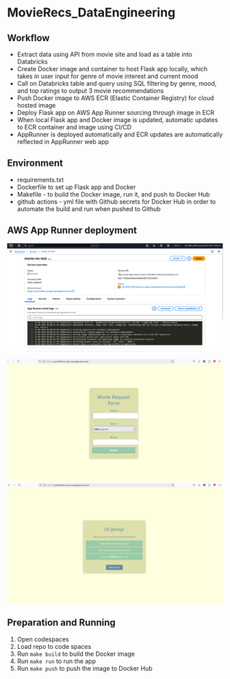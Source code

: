 # MovieRecs_DataEngineering


## Workflow
* Extract data using API from movie site and load as a table into Databricks
* Create Docker image and container to host Flask app locally, which takes in user input for genre of movie interest and current mood
* Call on Databricks table and query using SQL filtering by genre, mood, and top ratings to output 3 movie recommendations 
* Push Docker image to AWS ECR (Elastic Container Registry) for cloud hosted image
* Deploy Flask app on AWS App Runner sourcing through image in ECR
* When local Flask app and Docker image is updated, automatic updates to ECR container and image using CI/CD 
* AppRunner is deployed automatically and ECR updates are automatically reflected in AppRunner web app


## Environment
* requirements.txt 
* Dockerfile to set up Flask app and Docker 
* Makefile - to build the Docker image, run it, and push to Docker Hub
* github actions - yml file with Github secrets for Docker Hub in order to automate the build and run when pushed to Github


## AWS App Runner deployment
![alt text](images/apprunner.png)

![alt text](images/app_screenshot.png)
![alt text](images/app_screenshot_2.png)

## Preparation and Running
1. Open codespaces 
2. Load repo to code spaces
3. Run `make build` to build the Docker image
4. Run `make run` to run the app
5. Run `make push` to push the image to Docker Hub